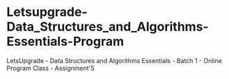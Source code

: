# Letsupgrade-Data_Structures_and_Algorithms-Essentials-Program
LetsUpgrade - Data Structures and Algorithms Essentials - Batch 1 - Online Program Class - Assignment'S
